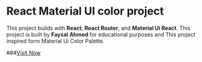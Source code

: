 # React Material UI color project

This project builds with **React**, **React Router**, and **Material Ui React**. This project is built by **Faysal Ahmed** for educational purposes and This project inspired form Material Ui Color Palette.

###[Visit Now](https://colors-hint-faysal.netlify.app/)
